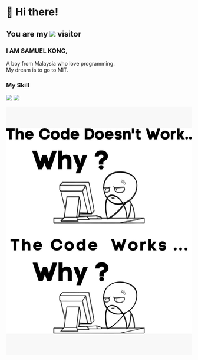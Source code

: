 # 👋 Hi there!  
## You are my ![](https://profile-counter.glitch.me/a-programmer-cat/count.svg)  visitor
### I AM SAMUEL KONG,  
 A boy from Malaysia who love programming.  
 My dream is to go to MIT.
### My Skill
<span > <img src="https://img.shields.io/badge/python-3670A0?logo=python&logoColor=ffdd54" /> <img src="https://img.shields.io/badge/C%2B%2B-00599C?logo=cplusplus&logoColor=fff" /> <span >  

![](https://raw.githubusercontent.com/a-programmer-cat/a-programmer-cat/main/flat%2C750x%2C075%2Cf-pad%2C750x1000%2Cf8f8f8.jpg)

